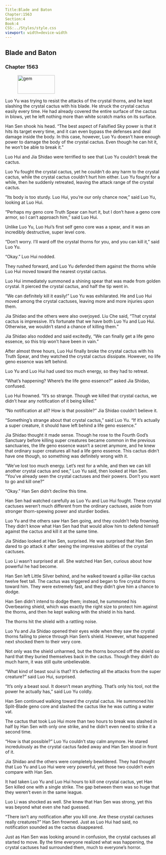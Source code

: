 ```yaml
---
Title:Blade and Baton 
Chapter:1563 
Section:4 
Book:4 
CSS:../Styles/style.css 
viewport: width=device-width
---
```

  
## Blade and Baton
### Chapter 1563
  
<figure>
	<img src="../Images/gem.gif" alt="gem" id="gem" width="120" height="60" />
</figure>
  

  
Luo Yu was trying to resist the attacks of the crystal thorns, and he kept slashing the crystal cactus with his blade. He struck the crystal cactus easily every time. He had already covered the entire surface of the cactus in blows, yet he left nothing more than white scratch marks on its surface.

Han Sen shook his head. “The best aspect of Falsified Sky power is that it hits its target every time, and it can even bypass the defenses and deal damage inside the body. In this case, however, Luo Yu doesn’t have enough power to damage the body of the crystal cactus. Even though he can hit it, he won’t be able to break it.”

Luo Hui and Jia Shidao were terrified to see that Luo Yu couldn’t break the cactus.

Luo Yu fought the crystal cactus, yet he couldn’t do any harm to the crystal cactus, while the crystal cactus couldn’t hurt him either. Luo Yu fought for a while, then he suddenly retreated, leaving the attack range of the crystal cactus.

“Its body is too sturdy. Luo Hui, you’re our only chance now,” said Luo Yu, looking at Luo Hui.

“Perhaps my geno core Truth Spear can hurt it, but I don’t have a geno core armor, so I can’t approach him,” said Luo Hui.

Unlike Luo Yu, Luo Hui’s first self geno core was a spear, and it was an incredibly destructive, super level core.

“Don’t worry. I’ll ward off the crystal thorns for you, and you can kill it,” said Luo Yu.

“Okay.” Luo Hui nodded.

They rushed forward, and Luo Yu defended them against the thorns while Luo Hui moved toward the nearest crystal cactus.

Luo Hui immediately summoned a shining spear that was made from golden crystal. It pierced the crystal cactus, and half the tip went in.

“We can definitely kill it easily!” Luo Yu was exhilarated. He and Luo Hui moved among the crystal cactuses, leaving more and more injuries upon them.

Jia Shidao and the others were also overjoyed. Liu Che said, “That crystal cactus is impressive. It’s fortunate that we have both Luo Yu and Luo Hui. Otherwise, we wouldn’t stand a chance of killing them.”

Jia Shidao also nodded and said excitedly, “We can finally get a life geno essence, so this trip won’t have been in vain.”

After almost three hours, Luo Hui finally broke the crystal cactus with his Truth Spear, and they watched the crystal cactus dissipate. However, no life geno essence was left behind.

Luo Yu and Luo Hui had used too much energy, so they had to retreat.

“What’s happening? Where’s the life geno essence?” asked Jia Shidao, confused.

Luo Hui frowned. “It’s so strange. Though we killed that crystal cactus, we didn’t hear any notification of it being killed.”

“No notification at all? How is that possible?” Jia Shidao couldn’t believe it.

“Something’s strange about that crystal cactus,” said Luo Yu. “If it’s actually a super creature, it should have left behind a life geno essence.”

Jia Shidao thought it made sense. Though he rose to the Fourth God’s Sanctuary before killing super creatures became common in the previous sanctuaries, the life geno essence wasn’t a secret anymore, and he knew that ordinary super creatures all had a life geno essence. This cactus didn’t have one though, so something was definitely wrong with it.

“We’ve lost too much energy. Let’s rest for a while, and then we can kill another crystal cactus and see,” Luo Yu said, then looked at Han Sen. “You’ve already seen the crystal cactuses and their powers. Don’t you want to go and kill one?”

“Okay.” Han Sen didn’t decline this time.

Han Sen had watched carefully as Luo Yu and Luo Hui fought. These crystal cactuses weren’t much different from the ordinary cactuses, aside from stronger thorn-spewing power and sturdier bodies.

Luo Yu and the others saw Han Sen going, and they couldn’t help frowning. They didn’t know what Han Sen had that would allow him to defend himself against the cactus and kill it at the same time.

Jia Shidao looked at Han Sen, surprised. He was surprised that Han Sen dared to go attack it after seeing the impressive abilities of the crystal cactuses.

Luo Li wasn’t surprised at all. She watched Han Sen, curious about how powerful he had become.

Han Sen left Little Silver behind, and he walked toward a pillar-like cactus twelve feet tall. The cactus was triggered and began to fire crystal thorns toward him. They were extremely fast, and they didn’t give him a chance to dodge.

Han Sen didn’t intend to dodge them; instead, he summoned his Overbearing shield, which was exactly the right size to protect him against the thorns, and then he kept walking with the shield in his hand.

The thorns hit the shield with a rattling noise.

Luo Yu and Jia Shidao opened their eyes wide when they saw the crystal thorns failing to pierce through Han Sen’s shield. However, what happened next shocked them to their very core.

Not only was the shield unharmed, but the thorns bounced off the shield so hard that they buried themselves back in the cactus. Though they didn’t do much harm, it was still quite unbelievable.

“What kind of beast soul is that? It’s deflecting all the attacks from the super creature?” said Luo Hui, surprised.

“It’s only a beast soul. It doesn’t mean anything. That’s only his tool, not the power he actually has,” said Luo Yu coldly.

Han Sen continued walking toward the crystal cactus. He summoned his Split-Blade geno core and slashed the cactus like he was cutting a water vat.

The cactus that took Luo Hui more than two hours to break was slashed in half by Han Sen with only one strike, and he didn’t even need to strike it a second time.

“How is that possible?” Luo Yu couldn’t stay calm anymore. He stared incredulously as the crystal cactus faded away and Han Sen stood in front of it.

Jia Shidao and the others were completely bewildered. They had thought that Luo Yu and Luo Hui were very powerful, yet those two couldn’t even compare with Han Sen.

It had taken Luo Yu and Luo Hui hours to kill one crystal cactus, yet Han Sen killed one with a single strike. The gap between them was so huge that they weren’t even in the same league.

Luo Li was shocked as well. She knew that Han Sen was strong, yet this was beyond what even she had guessed.

“There isn’t any notification after you kill one. Are these crystal cactuses really creatures?” Han Sen frowned. Just as Luo Hui had said, no notification sounded as the cactus disappeared.

Just as Han Sen was looking around in confusion, the crystal cactuses all started to move. By the time everyone realized what was happening, the crystal cactuses had surrounded them, much to everyone’s horror.